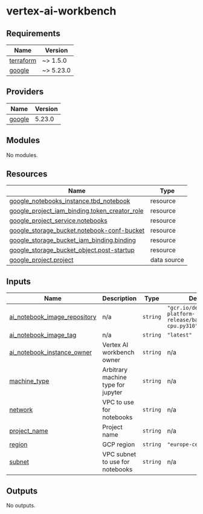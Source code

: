 # vertex-ai-workbench

<!-- BEGINNING OF PRE-COMMIT-TERRAFORM DOCS HOOK -->
## Requirements

| Name | Version |
|------|---------|
| <a name="requirement_terraform"></a> [terraform](#requirement\_terraform) | ~> 1.5.0 |
| <a name="requirement_google"></a> [google](#requirement\_google) | ~> 5.23.0 |

## Providers

| Name | Version |
|------|---------|
| <a name="provider_google"></a> [google](#provider\_google) | 5.23.0 |

## Modules

No modules.

## Resources

| Name | Type |
|------|------|
| [google_notebooks_instance.tbd_notebook](https://registry.terraform.io/providers/hashicorp/google/latest/docs/resources/notebooks_instance) | resource |
| [google_project_iam_binding.token_creator_role](https://registry.terraform.io/providers/hashicorp/google/latest/docs/resources/project_iam_binding) | resource |
| [google_project_service.notebooks](https://registry.terraform.io/providers/hashicorp/google/latest/docs/resources/project_service) | resource |
| [google_storage_bucket.notebook-conf-bucket](https://registry.terraform.io/providers/hashicorp/google/latest/docs/resources/storage_bucket) | resource |
| [google_storage_bucket_iam_binding.binding](https://registry.terraform.io/providers/hashicorp/google/latest/docs/resources/storage_bucket_iam_binding) | resource |
| [google_storage_bucket_object.post-startup](https://registry.terraform.io/providers/hashicorp/google/latest/docs/resources/storage_bucket_object) | resource |
| [google_project.project](https://registry.terraform.io/providers/hashicorp/google/latest/docs/data-sources/project) | data source |

## Inputs

| Name | Description | Type | Default | Required |
|------|-------------|------|---------|:--------:|
| <a name="input_ai_notebook_image_repository"></a> [ai\_notebook\_image\_repository](#input\_ai\_notebook\_image\_repository) | n/a | `string` | `"gcr.io/deeplearning-platform-release/base-cpu.py310"` | no |
| <a name="input_ai_notebook_image_tag"></a> [ai\_notebook\_image\_tag](#input\_ai\_notebook\_image\_tag) | n/a | `string` | `"latest"` | no |
| <a name="input_ai_notebook_instance_owner"></a> [ai\_notebook\_instance\_owner](#input\_ai\_notebook\_instance\_owner) | Vertex AI workbench owner | `string` | n/a | yes |
| <a name="input_machine_type"></a> [machine\_type](#input\_machine\_type) | Arbitrary machine type for jupyter | `string` | n/a | yes |
| <a name="input_network"></a> [network](#input\_network) | VPC to use for notebooks | `string` | n/a | yes |
| <a name="input_project_name"></a> [project\_name](#input\_project\_name) | Project name | `string` | n/a | yes |
| <a name="input_region"></a> [region](#input\_region) | GCP region | `string` | `"europe-central2"` | no |
| <a name="input_subnet"></a> [subnet](#input\_subnet) | VPC subnet to use for notebooks | `string` | n/a | yes |

## Outputs

No outputs.
<!-- END OF PRE-COMMIT-TERRAFORM DOCS HOOK -->
